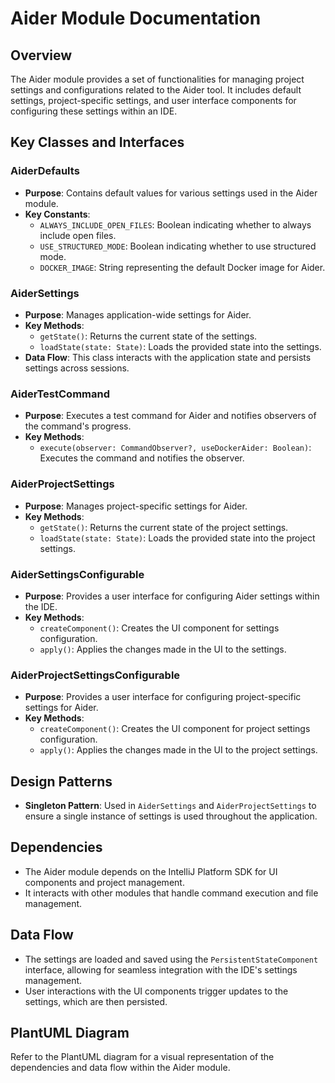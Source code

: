 # Aider Module Documentation

## Overview
The Aider module provides a set of functionalities for managing project settings and configurations related to the Aider tool. It includes default settings, project-specific settings, and user interface components for configuring these settings within an IDE.

## Key Classes and Interfaces

### AiderDefaults
- **Purpose**: Contains default values for various settings used in the Aider module.
- **Key Constants**:
  - `ALWAYS_INCLUDE_OPEN_FILES`: Boolean indicating whether to always include open files.
  - `USE_STRUCTURED_MODE`: Boolean indicating whether to use structured mode.
  - `DOCKER_IMAGE`: String representing the default Docker image for Aider.

### AiderSettings
- **Purpose**: Manages application-wide settings for Aider.
- **Key Methods**:
  - `getState()`: Returns the current state of the settings.
  - `loadState(state: State)`: Loads the provided state into the settings.
- **Data Flow**: This class interacts with the application state and persists settings across sessions.

### AiderTestCommand
- **Purpose**: Executes a test command for Aider and notifies observers of the command's progress.
- **Key Methods**:
  - `execute(observer: CommandObserver?, useDockerAider: Boolean)`: Executes the command and notifies the observer.

### AiderProjectSettings
- **Purpose**: Manages project-specific settings for Aider.
- **Key Methods**:
  - `getState()`: Returns the current state of the project settings.
  - `loadState(state: State)`: Loads the provided state into the project settings.

### AiderSettingsConfigurable
- **Purpose**: Provides a user interface for configuring Aider settings within the IDE.
- **Key Methods**:
  - `createComponent()`: Creates the UI component for settings configuration.
  - `apply()`: Applies the changes made in the UI to the settings.

### AiderProjectSettingsConfigurable
- **Purpose**: Provides a user interface for configuring project-specific settings for Aider.
- **Key Methods**:
  - `createComponent()`: Creates the UI component for project settings configuration.
  - `apply()`: Applies the changes made in the UI to the project settings.

## Design Patterns
- **Singleton Pattern**: Used in `AiderSettings` and `AiderProjectSettings` to ensure a single instance of settings is used throughout the application.

## Dependencies
- The Aider module depends on the IntelliJ Platform SDK for UI components and project management.
- It interacts with other modules that handle command execution and file management.

## Data Flow
- The settings are loaded and saved using the `PersistentStateComponent` interface, allowing for seamless integration with the IDE's settings management.
- User interactions with the UI components trigger updates to the settings, which are then persisted.

## PlantUML Diagram
Refer to the PlantUML diagram for a visual representation of the dependencies and data flow within the Aider module.

